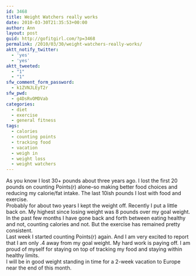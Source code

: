 ```yaml
---
id: 3468
title: Weight Watchers really works
date: 2010-03-30T21:35:53+00:00
author: Ann
layout: post
guid: http://gofitgirl.com/?p=3468
permalink: /2010/03/30/weight-watchers-really-works/
aktt_notify_twitter:
  - 'yes'
  - 'yes'
aktt_tweeted:
  - "1"
  - "1"
sfw_comment_form_password:
  - k1ZVNJLEyT2r
sfw_pwd:
  - g4DsRvOMDVab
categories:
  - diet
  - exercise
  - general fitness
tags:
  - calories
  - counting points
  - tracking food
  - vacation
  - weigh in
  - weight loss
  - weight watchers
---
```

As you know I lost 30+ pounds about three years ago. I lost the first 20 pounds on counting Points(r) alone&#8211;so making better food choices and reducing my calorie/fat intake. The last 10ish pounds I lost with food and exercise.  
Probably for about two years I kept the weight off. Recently I put a little back on. My highest since losing weight was 8 pounds over my goal weight. In the past few months I have gone back and forth between eating healthy and not, counting calories and not. But the exercise has remained pretty consistent.  
Last week I started counting Points(r) again. And I am very excited to report that I am only .4 away from my goal weight. My hard work is paying off. I am proud of myself for staying on top of tracking my food and staying within healthy limits.  
I will be in good weight standing in time for a 2-week vacation to Europe near the end of this month.